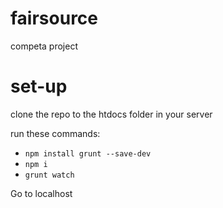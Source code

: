 # fairsource
competa project

# set-up
clone the repo to the htdocs folder in your server

run these commands:
 - `npm install grunt --save-dev`
 - `npm i`
 - `grunt watch`

Go to localhost 
